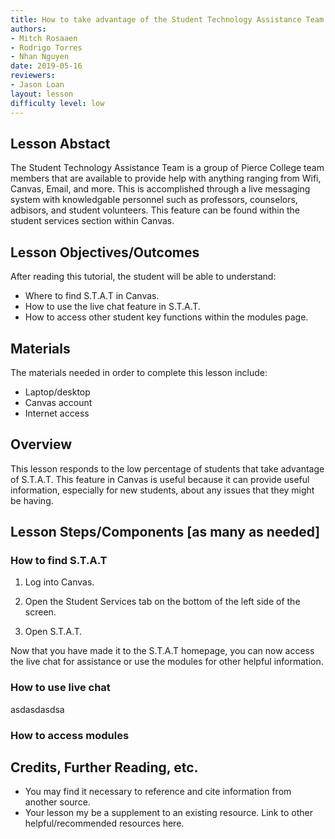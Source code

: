 ```yaml
---
title: How to take advantage of the Student Technology Assistance Team
authors:
- Mitch Rosaaen
- Rodrigo Torres
- Nhan Nguyen
date: 2019-05-16
reviewers:
- Jason Loan
layout: lesson
difficulty level: low
---
```


## Lesson Abstact

The Student Technology Assistance Team is a group of Pierce College team members that are available to provide help with anything ranging from Wifi, Canvas, Email, and more. This is accomplished through a live messaging system with knowledgable personnel such as professors, counselors, adbisors, and student volunteers. This feature can be found within the student services section within Canvas.

## Lesson Objectives/Outcomes

After reading this tutorial, the student will be able to understand: 

- Where to find S.T.A.T in Canvas.
- How to use the live chat feature in S.T.A.T.
- How to access other student key functions within the modules page.

## Materials

The materials needed in order to complete this lesson include:

- Laptop/desktop
- Canvas account
- Internet access

## Overview

This lesson responds to the low percentage of students that take advantage of S.T.A.T. This feature in Canvas is useful because it can provide useful information, especially for new students, about any issues that they might be having.

## Lesson Steps/Components [as many as needed]

### How to find S.T.A.T

1. Log into Canvas.

2. Open the Student Services tab on the bottom of the left side of the screen.

3. Open S.T.A.T.

Now that you have made it to the S.T.A.T homepage, you can now access the live chat for assistance or use the modules for other helpful information.

### How to use live chat

asdasdasdsa

### How to access modules

## Credits, Further Reading, etc.

* You may find it necessary to reference and cite information from another source.
* Your lesson my be a supplement to an existing resource. Link to other helpful/recommended resources here.
